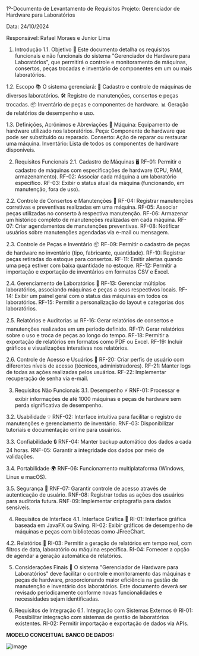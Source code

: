 1º-Documento de Levantamento de Requisitos
Projeto: Gerenciador de Hardware para Laboratórios

Data: 24/10/2024

Responsável: Rafael Moraes e Junior Lima

1. Introdução
1.1. Objetivo 🎯
Este documento detalha os requisitos funcionais e não funcionais do sistema "Gerenciador de Hardware para Laboratórios", que permitirá o controle e monitoramento de máquinas, consertos, peças trocadas e inventário de componentes em um ou mais laboratórios.


1.2. Escopo 📚
O sistema gerenciará:
🔧 Cadastro e controle de máquinas de diversos laboratórios.
🛠️ Registro de manutenções, consertos e peças trocadas.
📦 Inventário de peças e componentes de hardware.
📊 Geração de relatórios de desempenho e uso.


1.3. Definições, Acrônimos e Abreviações 📖
Máquina: Equipamento de hardware utilizado nos laboratórios.
Peça: Componente de hardware que pode ser substituído ou reparado.
Conserto: Ação de reparar ou restaurar uma máquina.
Inventário: Lista de todos os componentes de hardware disponíveis.


2. Requisitos Funcionais
2.1. Cadastro de Máquinas 🖥️
RF-01: Permitir o cadastro de máquinas com especificações de hardware (CPU, RAM, armazenamento).
RF-02: Associar cada máquina a um laboratório específico.
RF-03: Exibir o status atual da máquina (funcionando, em manutenção, fora de uso).


2.2. Controle de Consertos e Manutenções 🔧
RF-04: Registrar manutenções corretivas e preventivas realizadas em uma máquina.
RF-05: Associar peças utilizadas no conserto à respectiva manutenção.
RF-06: Armazenar um histórico completo de manutenções realizadas em cada máquina.
RF-07: Criar agendamentos de manutenções preventivas.
RF-08: Notificar usuários sobre manutenções agendadas via e-mail ou mensagem.


2.3. Controle de Peças e Inventário 📦
RF-09: Permitir o cadastro de peças de hardware no inventário (tipo, fabricante, quantidade).
RF-10: Registrar peças retiradas do estoque para consertos.
RF-11: Emitir alertas quando uma peça estiver com baixa quantidade no estoque.
RF-12: Permitir a importação e exportação de inventários em formatos CSV e Excel.


2.4. Gerenciamento de Laboratórios 🏢
RF-13: Gerenciar múltiplos laboratórios, associando máquinas e peças a seus respectivos locais.
RF-14: Exibir um painel geral com o status das máquinas em todos os laboratórios.
RF-15: Permitir a personalização do layout e categorias dos laboratórios.


2.5. Relatórios e Auditorias 📊
RF-16: Gerar relatórios de consertos e manutenções realizados em um período definido.
RF-17: Gerar relatórios sobre o uso e troca de peças ao longo do tempo.
RF-18: Permitir a exportação de relatórios em formatos como PDF ou Excel.
RF-19: Incluir gráficos e visualizações interativas nos relatórios.


2.6. Controle de Acesso e Usuários 🔑
RF-20: Criar perfis de usuário com diferentes níveis de acesso (técnicos, administradores).
RF-21: Manter logs de todas as ações realizadas pelos usuários.
RF-22: Implementar recuperação de senha via e-mail.


3. Requisitos Não Funcionais
3.1. Desempenho ⚡
RNF-01: Processar e exibir informações de até 1000 máquinas e peças de hardware sem perda significativa de desempenho.


3.2. Usabilidade 💡
RNF-02: Interface intuitiva para facilitar o registro de manutenções e gerenciamento de inventário.
RNF-03: Disponibilizar tutoriais e documentação online para usuários.


3.3. Confiabilidade 🔒
RNF-04: Manter backup automático dos dados a cada 24 horas.
RNF-05: Garantir a integridade dos dados por meio de validações.


3.4. Portabilidade 🌍
RNF-06: Funcionamento multiplataforma (Windows, Linux e macOS).


3.5. Segurança 🔐
RNF-07: Garantir controle de acesso através de autenticação de usuário.
RNF-08: Registrar todas as ações dos usuários para auditoria futura.
RNF-09: Implementar criptografia para dados sensíveis.


4. Requisitos de Interface
4.1. Interface Gráfica 🎨
RI-01: Interface gráfica baseada em JavaFX ou Swing.
RI-02: Exibir gráficos de desempenho de máquinas e peças com bibliotecas como JFreeChart.


4.2. Relatórios 📑
RI-03: Permitir a geração de relatórios em tempo real, com filtros de data, laboratório ou máquina específica.
RI-04: Fornecer a opção de agendar a geração automática de relatórios.


5. Considerações Finais 📝
O sistema "Gerenciador de Hardware para Laboratórios" deve facilitar o controle e monitoramento das máquinas e peças de hardware, proporcionando maior eficiência na gestão de manutenção e inventário dos laboratórios. Este documento deverá ser revisado periodicamente conforme novas funcionalidades e necessidades sejam identificadas.


6. Requisitos de Integração
6.1. Integração com Sistemas Externos 🌐
RI-01: Possibilitar integração com sistemas de gestão de laboratórios existentes.
RI-02: Permitir importação e exportação de dados via APIs.





**MODELO CONCEITUAL BANCO DE DADOS:**




![image](https://github.com/user-attachments/assets/64bea633-19b8-459c-a136-6af49ab61a12)

